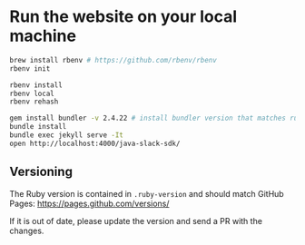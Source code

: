 # Run the website on your local machine

```bash
brew install rbenv # https://github.com/rbenv/rbenv
rbenv init

rbenv install
rbenv local
rbenv rehash

gem install bundler -v 2.4.22 # install bundler version that matches ruby version used on GH pages
bundle install
bundle exec jekyll serve -It
open http://localhost:4000/java-slack-sdk/
```

## Versioning

The Ruby version is contained in `.ruby-version` and should match GitHub Pages:
https://pages.github.com/versions/

If it is out of date, please update the version and send a PR with the changes.
